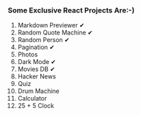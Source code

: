 ### Some Exclusive React Projects Are:-)

1. Markdown Previewer ✔
2. Random Quote Machine ✔
3. Random Person ✔
4. Pagination ✔
5. Photos
6. Dark Mode ✔
7. Movies DB ✔
8. Hacker News
9. Quiz
10. Drum Machine
11. Calculator 
12. 25 + 5 Clock